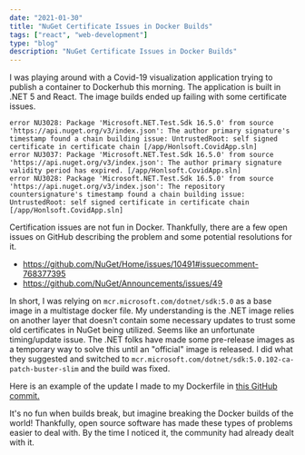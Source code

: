 ```yaml
---
date: "2021-01-30"
title: "NuGet Certificate Issues in Docker Builds"
tags: ["react", "web-development"]
type: "blog"
description: "NuGet Certificate Issues in Docker Builds"
---
```


I was playing around with a Covid-19 visualization application trying to publish a container to Dockerhub this morning.
The application is built in .NET 5 and React.
The image builds ended up failing with some certificate issues.

```
error NU3028: Package 'Microsoft.NET.Test.Sdk 16.5.0' from source 'https://api.nuget.org/v3/index.json': The author primary signature's timestamp found a chain building issue: UntrustedRoot: self signed certificate in certificate chain [/app/Honlsoft.CovidApp.sln]
error NU3037: Package 'Microsoft.NET.Test.Sdk 16.5.0' from source 'https://api.nuget.org/v3/index.json': The author primary signature validity period has expired. [/app/Honlsoft.CovidApp.sln]
error NU3028: Package 'Microsoft.NET.Test.Sdk 16.5.0' from source 'https://api.nuget.org/v3/index.json': The repository countersignature's timestamp found a chain building issue: UntrustedRoot: self signed certificate in certificate chain [/app/Honlsoft.CovidApp.sln]
```

Certification issues are not fun in Docker.
Thankfully, there are a few open issues on GitHub describing the problem and some potential resolutions for it.

* https://github.com/NuGet/Home/issues/10491#issuecomment-768377395
* https://github.com/NuGet/Announcements/issues/49

In short, I was relying on `mcr.microsoft.com/dotnet/sdk:5.0` as a base image in a multistage docker file.
My understanding is the .NET image relies on another layer that doesn't contain some necessary updates to trust some old certificates in NuGet being utilized.
Seems like an unfortunate timing/update issue.
The .NET folks have made some pre-release images as a temporary way to solve this until an "official" image is released.
I did what they suggested and switched to `mcr.microsoft.com/dotnet/sdk:5.0.102-ca-patch-buster-slim` and the build was fixed.

Here is an example of the update I made to my Dockerfile in [this GitHub commit.](https://github.com/jerhon/covid-19-stats-v3/commit/1e01e1910eefbb5df241f43e156f3eb9ed591e15)

It's no fun when builds break, but imagine breaking the Docker builds of the world!
Thankfully, open source software has made these types of problems easier to deal with.
By the time I noticed it, the community had already dealt with it.
